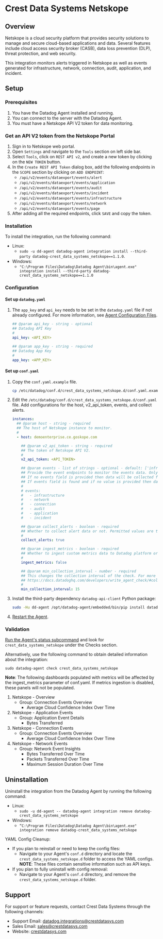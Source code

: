 # Crest Data Systems Netskope

## Overview

Netskope is a cloud security platform that provides security solutions to manage and secure cloud-based applications and data. Several features include cloud access security broker (CASB), data loss prevention (DLP), threat protection, and web security.

This integration monitors alerts triggered in Netskope as well as events generated for infrastructure, network, connection, audit, application, and incident.

## Setup

### Prerequisites

1. You have the Datadog Agent installed and running.
2. You can connect to the server with the Datadog Agent.
3. You must have a Netskope API V2 token for data monitoring.

### Get an API V2 token from the Netskope Portal

1. Sign in to Netskope web portal.
2. Open `Settings` and navigate to the `Tools` section on left side bar.
3. Select `Tools`, click on `REST API v2`, and create a new token by clicking on the `NEW TOKEN` button.
4. In the `Create REST API Token` dialog box, add the following endpoints in the `SCOPE` section by clicking on `ADD ENDPOINT`:
   - `/api/v2/events/dataexport/events/alert`
   - `/api/v2/events/dataexport/events/application`
   - `/api/v2/events/dataexport/events/audit`
   - `/api/v2/events/dataexport/events/incident`
   - `/api/v2/events/dataexport/events/infrastructure`
   - `/api/v2/events/dataexport/events/network`
   - `/api/v2/events/dataexport/events/page`
5. After adding all the required endpoints, click `SAVE` and copy the token.

### Installation

To install the integration, run the following command:

- Linux:
  - `sudo -u dd-agent datadog-agent integration install --third-party datadog-crest_data_systems_netskope==1.1.0`.
- Windows:
  - `"C:\Program Files\Datadog\Datadog Agent\bin\agent.exe" integration install --third-party datadog-crest_data_systems_netskope==1.1.0`

### Configuration

#### Set up `datadog.yaml`

1. The `app_key` and `api_key` needs to be set in the `datadog.yaml` file if not already configured. For more information, see [Agent Configuration Files][4].

   ```yaml
   ## @param api_key - string - optional
   ## Datadog API Key
   #
   api_key: <API_KEY>

   ## @param app_key - string - required
   ## Datadog App Key
   #
   app_key: <APP_KEY>
   ```

#### Set up `conf.yaml`

1. Copy the `conf.yaml.example` file.

   ```sh
   cp /etc/datadog/conf.d/crest_data_systems_netskope.d/conf.yaml.example /etc/datadog/conf.d/crest_data_systems_netskope.d/conf.yaml
   ```

2. Edit the `/etc/datadog/conf.d/crest_data_systems_netskope.d/conf.yaml` file. Add configurations for the host, v2_api_token, events, and collect alerts.

   ```yaml
   instances:
     ## @param host - string - required
     ## The host of Netskope instance to monitor.
     #
     - host: demoenterprise.ce.goskope.com

       ## @param v2_api_token - string - required
       ## The token of Netskope API V2.
       #
       v2_api_token: <API_TOKEN>

       ## @param events - list of strings - optional - default: ['infrastructure', 'network', 'connection', 'audit', 'application', 'incident']
       ## Provide the event endpoints to monitor the events data. Only lower case characters are accepted.
       ## If no events field is provided then data will be collected for all the endpoints.
       ## If events field is found and if no value is provided then data will not be collected for any of the endpoints.
       #
       # events:
       #   - infrastructure
       #   - network
       #   - connection
       #   - audit
       #   - application
       #   - incident

       ## @param collect_alerts - boolean - required
       ## Whether to collect alert data or not. Permitted values are true and false.
       #
       collect_alerts: true

       ## @param ingest_metrics - boolean - required
       ## Whether to ingest custom metrics data to Datadog platform or not. Permitted values are true and false.
       #
       ingest_metrics: false

       ## @param min_collection_interval - number - required
       ## This changes the collection interval of the check. For more information, see:
       ## https://docs.datadoghq.com/developers/write_agent_check/#collection-interval
       #
       min_collection_interval: 15
   ```

3. Install the third-party dependency `datadog-api-client` Python package:

   ```sh
   sudo -Hu dd-agent /opt/datadog-agent/embedded/bin/pip install datadog-api-client=2.10.0
   ```

4. [Restart the Agent][1].

### Validation

[Run the Agent's status subcommand][2] and look for `crest_data_systems_netskope` under the Checks section.

Alternatively, use the following command to obtain detailed information about the integration:

```
sudo datadog-agent check crest_data_systems_netskope
```

**Note**: The following dashboards populated with metrics will be affected by the ingest_metrics parameter of conf.yaml. If metrics ingestion is disabled, these panels will not be populated.

1.  Netskope - Overview
    - Group: Connection Events Overview
      - Average Cloud Confidence Index Over Time
2.  Netskope - Application Events
    - Group: Application Event Details
      - Bytes Transferred
3.  Netskope - Connection Events
    - Group: Connection Events Overview
      - Average Cloud Confidence Index Over Time
4.  Netskope - Network Events
    - Group: Network Event Insights
      - Bytes Transferred Over Time
      - Packets Transferred Over Time
      - Maximum Session Duration Over Time

## Uninstallation

Uninstall the integration from the Datadog Agent by running the following command:

- Linux:
  - `sudo -u dd-agent -- datadog-agent integration remove datadog-crest_data_systems_netskope`
- Windows:
  - `“C:\Program Files\Datadog\Datadog Agent\bin\agent.exe" integration remove datadog-crest_data_systems_netskope`

YAML Config Cleanup:

- If you plan to reinstall or need to keep the config files:
  - Navigate to your Agent's `conf.d` directory and locate the `crest_data_systems_netskope.d` folder to access the YAML configs. **NOTE**: These files contain sensitive information such as API keys.
- If you plan to fully uninstall with config removal:
  - Navigate to your Agent's `conf.d` directory, and remove the `crest_data_systems_netskope.d` folder.

## Support

For support or feature requests, contact Crest Data Systems through the following channels:

- Support Email: datadog.integrations@crestdatasys.com
- Sales Email: sales@crestdatasys.com
- Website: [crestdatasys.com][3]

[1]: https://docs.datadoghq.com/agent/guide/agent-commands/?tab=agentv6v7#start-stop-and-restart-the-agent
[2]: https://docs.datadoghq.com/agent/guide/agent-commands/#agent-status-and-information
[3]: https://www.crestdatasys.com/
[4]: https://docs.datadoghq.com/agent/guide/agent-configuration-files/?tab=agentv6v7
